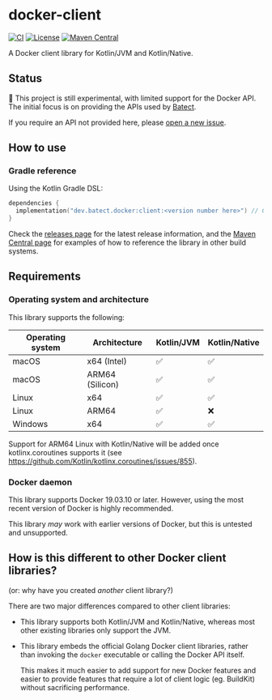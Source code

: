 # docker-client

[![CI](https://github.com/batect/docker-client/actions/workflows/ci.yml/badge.svg)](https://github.com/batect/docker-client/actions/workflows/ci.yml)
[![License](https://img.shields.io/github/license/batect/batect.svg)](https://opensource.org/licenses/Apache-2.0)
[![Maven Central](https://img.shields.io/maven-central/v/dev.batect.docker/client.svg?label=maven%20central)](https://search.maven.org/search?q=g:%22dev.batect.docker%22%20AND%20a:%22client%22)

A Docker client library for Kotlin/JVM and Kotlin/Native.

## Status

:construction: This project is still experimental, with limited support for the Docker API.
The initial focus is on providing the APIs used by [Batect](https://batect.dev).

If you require an API not provided here, please [open a new issue](https://github.com/batect/docker-client/issues).

## How to use

### Gradle reference

Using the Kotlin Gradle DSL:

```kotlin
dependencies {
  implementation("dev.batect.docker:client:<version number here>") // Get the latest version number from https://github.com/batect/docker-client/releases/latest
}
```

Check the [releases page](https://github.com/batect/docker-client/releases/latest) for the latest release information,
and the [Maven Central page](https://search.maven.org/artifact/dev.batect.docker/client) for examples of how
to reference the library in other build systems.

## Requirements

### Operating system and architecture

This library supports the following:

| Operating system | Architecture    | Kotlin/JVM         | Kotlin/Native      |
| ---------------- | --------------- | ------------------ | ------------------ |
| macOS            | x64 (Intel)     | :white_check_mark: | :white_check_mark: |
| macOS            | ARM64 (Silicon) | :white_check_mark: | :white_check_mark: |
| Linux            | x64             | :white_check_mark: | :white_check_mark: |
| Linux            | ARM64           | :white_check_mark: | :x:                |
| Windows          | x64             | :white_check_mark: | :white_check_mark: |

Support for ARM64 Linux with Kotlin/Native will be added once kotlinx.coroutines supports it (see https://github.com/Kotlin/kotlinx.coroutines/issues/855).

### Docker daemon

This library supports Docker 19.03.10 or later. However, using the most recent version of Docker is highly recommended.

This library _may_ work with earlier versions of Docker, but this is untested and unsupported.

## How is this different to other Docker client libraries?

(or: why have you created _another_ client library?)

There are two major differences compared to other client libraries:

* This library supports both Kotlin/JVM and Kotlin/Native, whereas most other existing libraries only support the JVM.

* This library embeds the official Golang Docker client libraries, rather than invoking the `docker` executable or
  calling the Docker API itself.

  This makes it much easier to add support for new Docker features and easier to provide features that require a lot of client logic
  (eg. BuildKit) without sacrificing performance.
